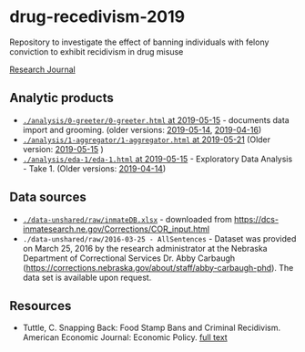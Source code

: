 # drug-recedivism-2019
Repository to investigate the effect of banning individuals with felony conviction to exhibit recidivism in drug misuse

 [Research Journal](https://docs.google.com/document/d/1_EhkXgkBZTJ8nc02rr8Z4wrbzSbvvT6VZoQJi6DAhNQ/edit?usp=sharing)

## Analytic products

- [`./analysis/0-greeter/0-greeter.html` at 2019-05-15][0-greeter-2019-05-15] - documents data import and grooming. (older versions: [2019-05-14][0-greeter-2019-05-14], [2019-04-16][0-greeter-2019-04-16])
- [`./analysis/1-aggregator/1-aggregator.html` at 2019-05-21][1-aggregator-2019-05-21] (Older version: [2019-05-15][1-aggregator-2019-05-15] )
- [`./analysis/eda-1/eda-1.html` at 2019-05-15][eda-1-2019-05-15] - Exploratory Data Analysis - Take 1. (Older versions: [2019-04-14][1-aggregator-2019-05-15])


[0-greeter-2019-04-16]:https://raw.githack.com/dss-hmi/drug-recedivism-2019/2c5f0991bb3d9afd7e26877292e3ccc416215c46/analysis/0-greeter/0-greeter.html
[0-greeter-2019-05-14]:https://raw.githack.com/dss-hmi/drug-recedivism-2019/ec32529c6c154b63f989c797af30e676e2665993/analysis/0-greeter/0-greeter.html 
[0-greeter-2019-05-15]:https://raw.githack.com/dss-hmi/drug-recedivism-2019/08782371e90779e3af7e5ac3af8e4f76bae4b2c3/analysis/0-greeter/0-greeter.html 
[1-aggregator-2019-05-15]:https://raw.githack.com/dss-hmi/drug-recedivism-2019/08782371e90779e3af7e5ac3af8e4f76bae4b2c3/analysis/1-aggregator/1-aggregator.html 
[1-aggregator-2019-05-21]:https://raw.githack.com/dss-hmi/drug-recedivism-2019/920f2f5489dd640ce0073aff143d7f29b194c438/analysis/1-aggregator/1-aggregator.html 



[eda-1-2019-05-15]:https://raw.githack.com/dss-hmi/drug-recedivism-2019/08782371e90779e3af7e5ac3af8e4f76bae4b2c3/analysis/eda-1/eda-1.html
[eda-1-2019-05-14]:https://raw.githack.com/dss-hmi/drug-recedivism-2019/ec32529c6c154b63f989c797af30e676e2665993/analysis/eda-1/eda-1.html

## Data sources

- [`./data-unshared/raw/inmateDB.xlsx`][inmageDB] - downloaded from https://dcs-inmatesearch.ne.gov/Corrections/COR_input.html  
- `./data-unshared/raw/2016-03-25 - AllSentences` -  Dataset was provided on March 25, 2016 by the research administrator at the Nebraska Department of Correctional Services Dr. Abby Carbaugh (https://corrections.nebraska.gov/about/staff/abby-carbaugh-phd).  The data set is available upon request.

[inmageDB]:https://dcs-inmatesearch.ne.gov/Corrections/COR_input.html 


## Resources

- Tuttle, C. Snapping Back: Food Stamp Bans and Criminal Recidivism. American Economic Journal: Economic Policy. [full text][snapping_back]

[snapping_back]:https://papers.ssrn.com/sol3/papers.cfm?abstract_id=2845435



